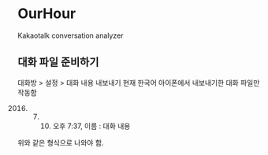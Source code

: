 # OurHour
Kakaotalk conversation analyzer


## 대화 파일 준비하기
대화방 > 설정 > 대화 내용 내보내기
현재 한국어 아이폰에서 내보내기한 대화 파일만 작동함

2016. 7. 10. 오후 7:37, 이름 : 대화 내용

위와 같은 형식으로 나와야 함.
